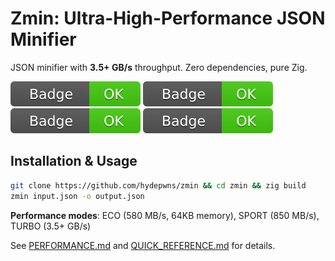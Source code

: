 # Zmin: Ultra-High-Performance JSON Minifier

JSON minifier with **3.5+ GB/s** throughput. Zero dependencies, pure Zig.

[![Build](badges/build.svg)](.) [![Zig](badges/zig.svg)](https://ziglang.org/) [![Performance](badges/performance.svg)](PERFORMANCE.md) [![License](badges/license.svg)](LICENSE)

## Installation & Usage

```bash
git clone https://github.com/hydepwns/zmin && cd zmin && zig build
zmin input.json -o output.json
```

**Performance modes**: ECO (580 MB/s, 64KB memory), SPORT (850 MB/s), TURBO (3.5+ GB/s)

See [PERFORMANCE.md](PERFORMANCE.md) and [QUICK_REFERENCE.md](QUICK_REFERENCE.md) for details.
